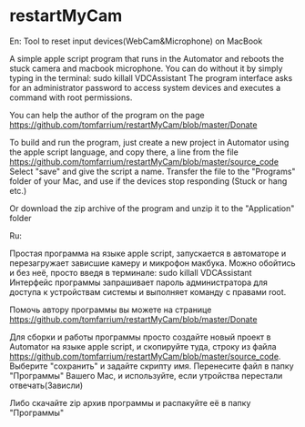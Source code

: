 # restartMyCam
En:
Tool to reset input devices(WebCam&amp;Microphone) on MacBook

A simple apple script program that runs in the Automator and reboots the stuck camera and macbook microphone. You can do without it by simply typing in the terminal: sudo killall VDCAssistant The program interface asks for an administrator password to access system devices and executes a command with root permissions.

You can help the author of the program on the page https://github.com/tomfarrium/restartMyCam/blob/master/Donate

To build and run the program, just create a new project in Automator using the apple script language, and copy there, a line from the file https://github.com/tomfarrium/restartMyCam/blob/master/source_code Select "save" and give the script a name. Transfer the file to the "Programs" folder of your Mac, and use if the devices stop responding (Stuck or hang etc.)

Or download the zip archive of the program and unzip it to the "Application" folder

Ru:

Простая программа на языке apple script, запускается в автоматоре и перезагружает зависшие камеру и микрофон макбука.
Можно обойтись и без неё, просто введя в терминале: sudo killall VDCAssistant
Интерфейс программы запрашивает пароль администратора для доступа к устройствам системы и выполняет команду с правами root.

Помочь автору программы вы можете на странице https://github.com/tomfarrium/restartMyCam/blob/master/Donate

Для сборки и работы программы просто создайте новый проект в Automator на языке apple script, и скопируйте туда, строку из файла https://github.com/tomfarrium/restartMyCam/blob/master/source_code. Выберите "сохранить" и задайте скрипту имя. Перенесите файл в папку "Программы" Вашего Mac, и используйте, если утройства перестали отвечать(Зависли)

Либо скачайте zip архив программы и распакуйте её в папку "Программы"


